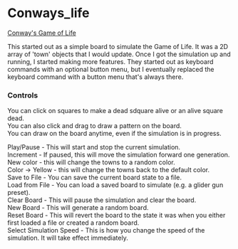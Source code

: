 # Conways_life

[Conway's Game of Life](https://en.wikipedia.org/wiki/Conway%27s_Game_of_Life)

This started out as a simple board to simulate the Game of Life.  It was a 2D array of 'town' objects that I would update.  Once I got the simulation up and running, I started making more features.  They started out as keyboard commands with an optional button menu, but I eventually replaced the keyboard command with a button menu that's always there.

### Controls
You can click on squares to make a dead sdquare alive or an alive square dead.  
You can also click and drag to draw a pattern on the board.    
You can draw on the board anytime, even if the simulation is in progress.  

Play/Pause - This will start and stop the current simulation.  
Increment - If paused, this will move the simulation forward one generation.  
New color - this will change the towns to a random color.  
Color -> Yellow - this will change the towns back to the default color.  
Save to File - You can save the current board state to a file.  
Load from File - You can load a saved board to simulate (e.g. a glider gun preset).  
Clear Board - This will pause the simulation and clear the board.  
New Board - This will generate a random board.  
Reset Board - This will revert the board to the state it was when you either first loaded a file or created a random board.  
Select Simulation Speed - This is how you change the speed of the simulation.  It will take effect immediately.  
